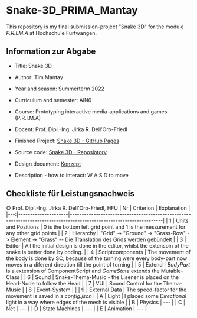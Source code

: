 # Snake-3D_PRIMA_Mantay
This repository is my final submission-project "Snake 3D" for the module *P.R.I.M.A* at Hochschule Furtwangen.

## Information zur Abgabe
- Title: Snake 3D
- Author: Tim Mantay
- Year and season: Summerterm 2022 
- Curriculum and semester: AIN6
- Course: Prototyping interactive media-applications and games (P.R.I.M.A)
- Docent: Prof. Dipl.-Ing. Jirka R. Dell'Oro-Friedl

- Finished Project: [Snake 3D - GitHub Pages](https://feinerkuchen567.github.io/Snake-3D/index.html)
- Source code: [Snake 3D - Reposiotory](https://github.com/FeinerKuchen567/Snake-3D)
- Design document: [Konzept](https://github.com/FeinerKuchen567/Snake-3D/tree/master/Konzept)
- Description - how to interact: W A S D to move

## Checkliste für Leistungsnachweis
© Prof. Dipl.-Ing. Jirka R. Dell'Oro-Friedl, HFU
| Nr | Criterion           | Explanation                                                                                                         |
|---:|---------------------|---------------------------------------------------------------------------------------------------------------------|
|  1 | Units and Positions | 0 is the bottom left grid point and 1 is the messurement for any other grid points                                  |
|  2 | Hierarchy           | "Grid" -> "Ground" -> "Grass-Row" -> Element -> "Grass" -- Die Translation des Grids werden gebündelt               |
|  3 | Editor              | All the initial design is done in the editor, whilst the extensoin of the snake is better done by coding.           |
|  4 | Scriptcomponents    | The movement of the body is done by SC, because of the turning were every body-part now moves in a diferent direction till the point of turning |
|  5 | Extend              | *BodyPart* is a extension of ComponentScript and *GameState* extends the Mutable-Class                              |
|  6 | Sound               | Snake-Thema-Music - the Lisener is placed on the Head-Node to follow the Head                                       |
|  7 | VUI                 | Sound Control for the Thema-Music                                                                                   |
|  8 | Event-System        |  |
|  9 | External Data       | The speed-factor for the movement is saved in a *config.json*                                                       |
|  A | Light               | I placed  some *Directional* light in a way where edges of the mesh is visible                                      |
|  B | Physics             | ---                                                                                                                 |
|  C | Net                 | ---                                                                                                                 |
|  D | State Machines      | ---                                                                                                                 |
|  E | Animation           | ---                                                                                                                 |